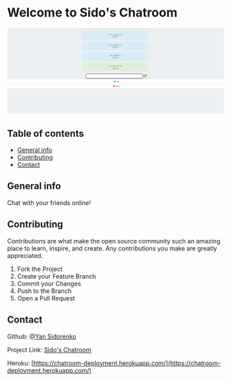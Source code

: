 # Welcome to Sido's Chatroom

![Example](./example.png)

## Table of contents
* [General info](#general-info)
* [Contributing](#contributing)
* [Contact](#contact)

## General info

Chat with your friends online!


## Contributing

Contributions are what make the open source community such an amazing place to learn, inspire, and create. Any contributions you make are greatly appreciated.

1. Fork the Project
2. Create your Feature Branch
3. Commit your Changes
4. Push to the Branch
5. Open a Pull Request

## Contact

Github: [@Yan Sidorenko](https://github.com/YanSido)

Project Link: [Sido's Chatroom](https://github.com/YanSido/ChatRoom/tree/development)

Heroku: [https://chatroom-deployment.herokuapp.com/](https://chatroom-deployment.herokuapp.com/)
